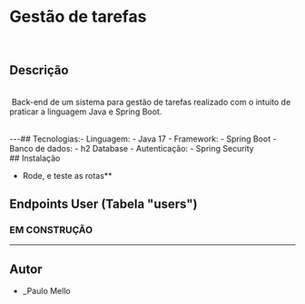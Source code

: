 # Gestão de tarefas

​
## Descrição
​</br>
​
Back-end de um sistema para gestão de tarefas realizado com o intuito de praticar a linguagem Java e Spring Boot.

</br>
​
---
​
## Tecnologias:
​
- Linguagem:
  - Java 17
- Framework:
  - Spring Boot
- Banco de dados:
  - h2 Database
- Autenticação:
  - Spring Security
​
<br>
## Instalação

</br>

- Rode, e teste as rotas**

## Endpoints User (Tabela "users")

### EM CONSTRUÇÃO
---

## Autor

- _Paulo Mello
